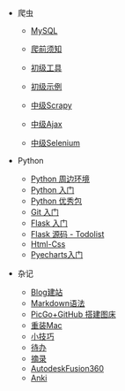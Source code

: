 

* 爬虫
  
  * [MySQL](Sai_FootPrint/2_MySQL.md)
  
  * [爬前须知](Sai_FootPrint/2_WebCrawlerTutorial.md)
  
  * [初级工具](Sai_FootPrint/2_WebCrawlerBasicTool.md)
  
  * [初级示例](Sai_FootPrint/2_WebCrawlerBasicCase.md)
  
  * [中级Scrapy](Sai_FootPrint/2_WebCrawlerScrapy.md)
  
  * [中级Ajax](Sai_FootPrint/2_WebCrawlerAjax.md)
  
  * [中级Selenium](Sai_FootPrint/2_WebCrawlerSelenium.md)
  
    



* Python
  * [Python 周边环境](Sai_FootPrint/1_PythonEnvironment.md)
  * [Python 入门](Sai_FootPrint/1_PythonTutorial.md)
  * [Python 优秀包](Sai_FootPrint/1_PythonModule.md)
  * [Git 入门](Sai_FootPrint/1_GitStudy.md)
  * [Flask 入门](Sai_FootPrint/1_Flask_1_Tutorial.md)
  * [Flask 源码 - Todolist](Sai_FootPrint/1_Flask_2_Todolist.md)
  * [Html-Css](Sai_FootPrint/1_html_css.md)
  * [Pyecharts入门](Sai_FootPrint/1_Pyecharts.md)



* 杂记
  * [Blog建站](Sai_FootPrint/0_BuildBlog.md)
  * [Markdown语法](Sai_FootPrint/0_MarkdownUsage.md)
  * [PicGo+GitHub 搭建图床](Sai_FootPrint/0_PicGo_GitHub.md)
  * [重装Mac](Sai_FootPrint/0_ReinstallSystem.md)
  * [小技巧](Sai_FootPrint/0_Tips.md)
  * [待办](Sai_FootPrint/0_Todo.md)
  * [摘录](0_essay.md)
  * [AutodeskFusion360](Sai_FootPrint/0_AutodeskFusion360.md)
  * [Anki](Sai_FootPrint/3_anki.md)

